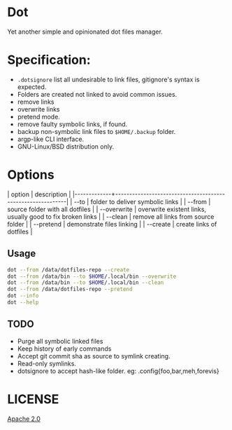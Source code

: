 # Dot
Yet another simple and opinionated dot files manager.

# Specification:
 - `.dotsignore` list all undesirable to link files, gitignore's syntax is expected.
 - Folders are created not linked to avoid common issues.
 - remove links
 - overwrite links
 - pretend mode.
 - remove faulty symbolic links, if found.
 - backup non-symbolic link files to `$HOME/.backup` folder.
 - argp-like CLI interface.
 - GNU-Linux/BSD distribution only.

# Options

| option      | description                                                |
|-------------+------------------------------------------------------------|
| --to        | folder to deliver symbolic links                           |
| --from      | source folder with all dotfiles                            |
| --overwrite | overwrite existent links, usually good to fix broken links |
| --clean     | remove all links from source folder                        |
| --pretend   | demonstrate files linking                                  |
| --create    | create links of dotfiles                                   |

## Usage

```sh
dot --from /data/dotfiles-repo --create
dot --from /data/bin --to $HOME/.local/bin --overwrite
dot --from /data/bin --to $HOME/.local/bin --clean
dot --from /data/dotfiles-repo --pretend
dot --info
dot --help
```

## TODO
- Purge all symbolic linked files
- Keep history of early commands
- Accept git commit sha as source to symlink creating.
- Read-only symlinks.
- dotsignore to accept hash-like folder. eg: .config{foo,bar,meh,forevis}

# LICENSE

[Apache 2.0](https://www.apache.org/licenses/LICENSE-2.0)
